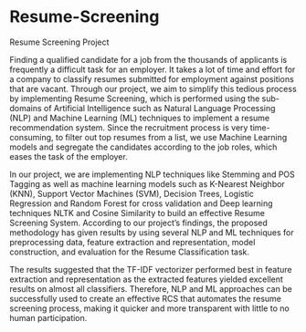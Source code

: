 # Resume-Screening

Resume Screening Project

Finding a qualified candidate for a job from the thousands of applicants is frequently a difficult task for an employer. It takes a lot of time and effort for a company to classify resumes submitted for employment against positions that are vacant. Through our project, we aim to simplify this tedious process by implementing Resume Screening, which is performed using the sub-domains of Artificial Intelligence such as Natural Language Processing (NLP) and Machine Learning (ML) techniques to implement a resume recommendation system. Since the recruitment process is very time-consuming, to filter out top resumes from a list, we use Machine Learning models and segregate the candidates according to the job roles, which eases the task of the employer.

In our project, we are implementing NLP techniques like Stemming and POS Tagging as well as machine learning models such as K-Nearest Neighbor (KNN), Support Vector Machines (SVM), Decision Trees, Logistic Regression and Random Forest for cross validation and Deep learning techniques NLTK and Cosine Similarity to build an effective Resume Screening System. According to our project’s findings, the proposed methodology has given results by using several NLP and ML techniques for preprocessing data, feature extraction and representation, model construction, and evaluation for the Resume Classification task. 

The results suggested that the TF-IDF vectorizer performed best in feature extraction and representation as the extracted features yielded excellent results on almost all classifiers. Therefore, NLP and ML approaches can be successfully used to create an effective RCS that automates the resume screening process, making it quicker and more transparent with little to no human participation.
